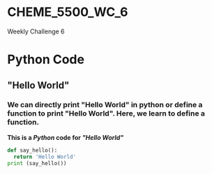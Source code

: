 # CHEME_5500_WC_6
Weekly Challenge 6
# Python Code
## "Hello World"
### We can directly print "Hello World" in python or define a function to print "Hello World". Here, we learn to define a function.
**This is a _Python_ code for _"Hello World"_**
```python
def say_hello(): 
  return 'Hello World'
print (say_hello())
